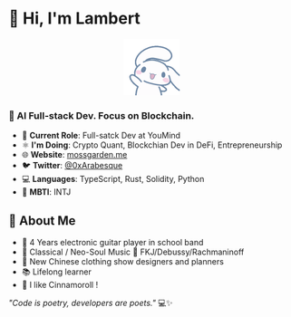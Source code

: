 # 👋 Hi, I'm Lambert
<div align="center">
  <img src="Cinnamoroll.gif" alt="Cinnamoroll" width="100">
</div>

### 🔮 AI Full-stack Dev. Focus on Blockchain.

* 🔭 **Current Role**: Full-satck Dev at YouMind
* ⚛️ **I'm Doing**: Crypto Quant, Blockchian Dev in DeFi, Entrepreneurship
* 🌐 **Website**: [mossgarden.me](https://mossgarden.me)
* 🐦 **Twitter**: [@0xArabesque](https://x.com/0xArabesque)
* 💻 **Languages**: TypeScript, Rust, Solidity, Python
* 🗼 **MBTI**: INTJ

## 💜 About Me

* 🎸 4 Years electronic guitar player in school band
* 🎵 Classical / Neo-Soul Music 🐬 FKJ/Debussy/Rachmaninoff
* 🎀 New Chinese clothing show designers and planners
* 📚 Lifelong learner
* 🌸 I like Cinnamoroll !

<!-- 
## 📝 Latest Blog Posts

<!-- BLOG-POST-LIST:START -->
<!-- BLOG-POST-LIST:END -->


_"Code is poetry, developers are poets."_ 💻✨